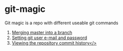 # git-magic
Git magic is a repo with different useable git commands

1. <a href="/merge-master-into-branch" target="_blank">Merging master into a branch</a>
2. <a href="/set-git-email-and-name" target="_blank">Setting git user e-mail and password</a>
3. <a href="/viewing-the-commit-history" target="_blank">Viewing the repository commit history</>
